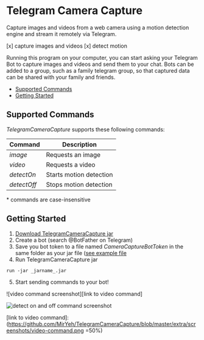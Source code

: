 # Telegram Camera Capture

Capture images and videos from a web camera using a motion detection engine and stream it remotely via Telegram.

[x] capture images and videos
[x] detect motion

Running this program on your computer, you can start asking your Telegram Bot to capture images and videos and send them to your chat. Bots can be added to a group, such as a family telegram group, so that captured data can be shared with your family and friends.


* [Supported Commands](https://github.com/MirYeh/TelegramCameraCapture#supported-commands)
* [Getting Started](https://github.com/MirYeh/TelegramCameraCapture#getting-started)




## Supported Commands

_TelegramCameraCapture_ supports these following commands:

Command		| Description
------------|-------------
_image_		| Requests an image
_video_		| Requests a video
_detectOn_	| Starts motion detection
_detectOff_ | Stops motion detection

\* commands are case-insensitive




## Getting Started

1. [Download TelegramCameraCapture jar][link to jar]
2. Create a bot (search @BotFather on Telegram)
3. Save you bot token to a file named _CameraCaptureBotToken_ in the same folder as your jar file ([see example file][link to botTokenExampleFile]
4. Run TelegramCameraCapture jar
```
run -jar _jarname_.jar
```
5. Start sending commands to your bot!


![video command screenshot][link to video command]

![detect on and off command screenshot][link to detect command]







[link to jar]:(https://github.com/MirYeh/TelegramCameraCapture/raw/master/extra/TelegramCameraCapture-0.0.1.jar)

[link to botTokenExampleFile]:(https://github.com/MirYeh/TelegramCameraCapture/blob/master/extra/CameraCaptureBotTokenExample)

[link to detect command]:(https://github.com/MirYeh/TelegramCameraCapture/blob/master/extra/screenshots/detect-on-off-command.png)

[link to video command]:(https://github.com/MirYeh/TelegramCameraCapture/blob/master/extra/screenshots/video-command.png =50%)
